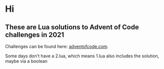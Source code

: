 # Hi

## These are Lua solutions to Advent of Code challenges in 2021

Challenges can be found here: [adventofcode.com](//adventofcode.com/2021). 

Some days don't have a 2.lua, which means 1.lua also includes the solution, maybe via a boolean
